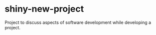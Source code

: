 shiny-new-project
=================

Project to discuss aspects of software development while developing a project.
